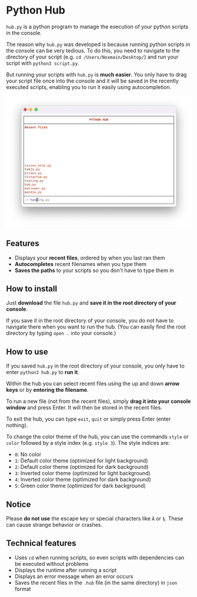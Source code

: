 # Python Hub

`hub.py` is a python program to manage the execution of your python scripts in the console.

The reason why `hub.py` was developed is because running python scripts in the console can be very tedious. To do this, you need to navigate to the directory of your script (e.g. `cd /Users/Noxmain/Desktop/`) and run your script with `python3 script.py`.

But running your scripts with `hub.py` is __much easier__. You only have to drag your script file once into the console and it will be saved in the recently executed scripts, enabling you to run it easily using autocompletion.

<img src="screenshot.png"/>

## Features

- Displays your __recent files__, ordered by when you last ran them
- __Autocompletes__ recent filenames when you type them
- __Saves the paths__ to your scripts so you don't have to type them in

## How to install

Just __download__ the file `hub.py` and __save it in the root directory of your console__.

If you save it in the root directory of your console, you do not have to navigate there when you want to run the hub. (You can easily find the root directory by typing `open .` into your console.)

## How to use

If you saved `hub.py` in the root directory of your console, you only have to enter `python3 hub.py` to __run it__.

Within the hub you can select recent files using the up and down __arrow keys__ or by __entering the filename__.

To run a new file (not from the recent files), simply __drag it into your console window__ and press Enter. It will then be stored in the recent files.

To exit the hub, you can type `exit`, `quit` or simply press Enter (enter nothing).

To change the color theme of the hub, you can use the commands `style` or `color` followed by a style index (e.g. `style 3`). The style indices are:
- `0`: No color
- `1`: Default color theme (optimized for light background)
- `2`: Default color theme (optimized for dark background)
- `3`: Inverted color theme (optimized for light background)
- `4`: Inverted color theme (optimized for dark background)
- `5`: Green color theme (optimized for dark background)

## Notice

Please __do not use__ the escape key or special characters like `Ä` or `§`. These can cause strange behavior or crashes.

## Technical features

- Uses `cd` when running scripts, so even scripts with dependencies can be executed without problems
- Displays the runtime after running a script
- Displays an error message when an error occurs
- Saves the recent files in the `.hub` file (in the same directory) in `json` format
